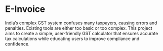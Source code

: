 # E-Invoice
India’s complex GST system confuses many taxpayers, causing errors and penalties. Existing tools are either too basic or too complex. This project aims to create a simple, user-friendly GST calculator that ensures accurate tax calculations while educating users to improve compliance and confidence.
